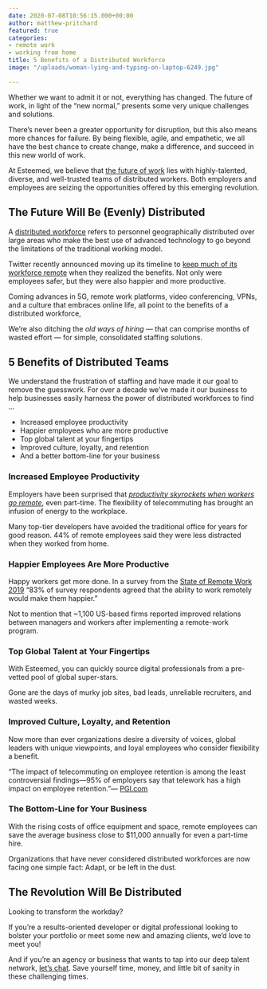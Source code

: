 ```yaml
---
date: 2020-07-08T10:56:15.000+00:00
author: matthew-pritchard
featured: true
categories:
- remote work
- working from home
title: 5 Benefits of a Distributed Workforce
image: "/uploads/woman-lying-and-typing-on-laptop-6249.jpg"

---
```

Whether we want to admit it or not, everything has changed. The future of work, in light of the “new normal,” presents some very unique challenges and solutions.

There’s never been a greater opportunity for disruption, but this also means more chances for failure. By being flexible, agile, and empathetic, we all have the best chance to create change, make a difference, and succeed in this new world of work.

At Esteemed, we believe that [the future of work](https://esteemed.io/blog/2020/07/25/5-reasons-why-you-should-join-a-talent-network/) lies with highly-talented, diverse, and well-trusted teams of distributed workers. Both employers and employees are seizing the opportunities offered by this emerging revolution.

## The Future Will Be (Evenly) Distributed

A [distributed workforce](https://medium.com/smart-office/how-a-distributed-workforce-makes-employees-work-smarter-a46febf3cb35) refers to personnel geographically distributed over large areas who make the best use of advanced technology to go beyond the limitations of the traditional working model.

Twitter recently announced moving up its timeline to [keep much of its workforce remote](https://www.buzzfeednews.com/article/alexkantrowitz/twitter-will-allow-employees-to-work-at-home-forever) when they realized the benefits. Not only were employees safer, but they were also happier and more productive.

Coming advances in 5G, remote work platforms, video conferencing, VPNs, and a culture that embraces online life, all point to the benefits of a distributed workforce,

We’re also ditching the _old ways of hiring_ — that can comprise months of wasted effort — for simple, consolidated staffing solutions.

## 5 Benefits of Distributed Teams

We understand the frustration of staffing and have made it our goal to remove the guesswork. For over a decade we’ve made it our business to help businesses easily harness the power of distributed workforces to find ...

* Increased employee productivity
* Happier employees who are more productive
* Top global talent at your fingertips
* Improved culture, loyalty, and retention
* And a better bottom-line for your business

### Increased Employee Productivity

Employers have been surprised that [_productivity skyrockets when workers go remote_](https://esteemed.io/blog/2020/08/01/can-remote-work-increase-employee-productivity/ "Read more on employee productivity"), even part-time. The flexibility of telecommuting has brought an infusion of energy to the workplace.

Many top-tier developers have avoided the traditional office for years for good reason. 44% of remote employees said they were less distracted when they worked from home.

### Happier Employees Are More Productive

Happy workers get more done. In a survey from the [State of Remote Work 2019](https://www.owllabs.com/state-of-remote-work/2019) “83% of survey respondents agreed that the ability to work remotely would make them happier.”

Not to mention that \~1,100 US-based firms reported improved relations between managers and workers after implementing a remote-work program.

### Top Global Talent at Your Fingertips

With Esteemed, you can quickly source digital professionals from a pre-vetted pool of global super-stars.

Gone are the days of murky job sites, bad leads, unreliable recruiters, and wasted weeks.

### Improved Culture, Loyalty, and Retention

Now more than ever organizations desire a diversity of voices, global leaders with unique viewpoints, and loyal employees who consider flexibility a benefit.

“The impact of telecommuting on employee retention is among the least controversial findings—95% of employers say that telework has a high impact on employee retention.”— [PGI.com](https://www.pgi.com/blog/2019/11/how-telecommuting-saves-money-and-the-planet-too/)

### The Bottom-Line for Your Business

With the rising costs of office equipment and space, remote employees can save the average business close to $11,000 annually for even a part-time hire.

Organizations that have never considered distributed workforces are now facing one simple fact: Adapt, or be left in the dust.

## The Revolution Will Be Distributed

Looking to transform the workday?

If you’re a results-oriented developer or digital professional looking to bolster your portfolio or meet some new and amazing clients, we’d love to meet you!

And if you’re an agency or business that wants to tap into our deep talent network, [let’s chat](/pricing/ "Let's Connect!"). Save yourself time, money, and little bit of sanity in these challenging times.